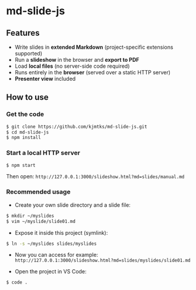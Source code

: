 # md-slide-js

## Features
* Write slides in **extended Markdown** (project-specific extensions supported)
* Run a **slideshow** in the browser and **export to PDF**
* Load **local files** (no server-side code required)
* Runs entirely in the **browser** (served over a static HTTP server)
* **Presenter view** included

## How to use

### Get the code
```sh
$ git clone https://github.com/kjmtks/md-slide-js.git
$ cd md-slide-js
$ npm install
```

### Start a local HTTP server
```sh
$ npm start
```

Then open: `http://127.0.0.1:3000/slideshow.html?md=slides/manual.md`

### Recommended usage
* Create your own slide directory and a slide file:
```sh
$ mkdir ~/myslides
$ vim ~/myslide/slide01.md
```

* Expose it inside this project (symlink):
```sh
$ ln -s ~/myslides slides/myslides
```

* Now you can access for example: `http://127.0.0.1:3000/slideshow.html?md=slides/myslides/slide01.md`

* Open the project in VS Code:
```sh
$ code .
```

